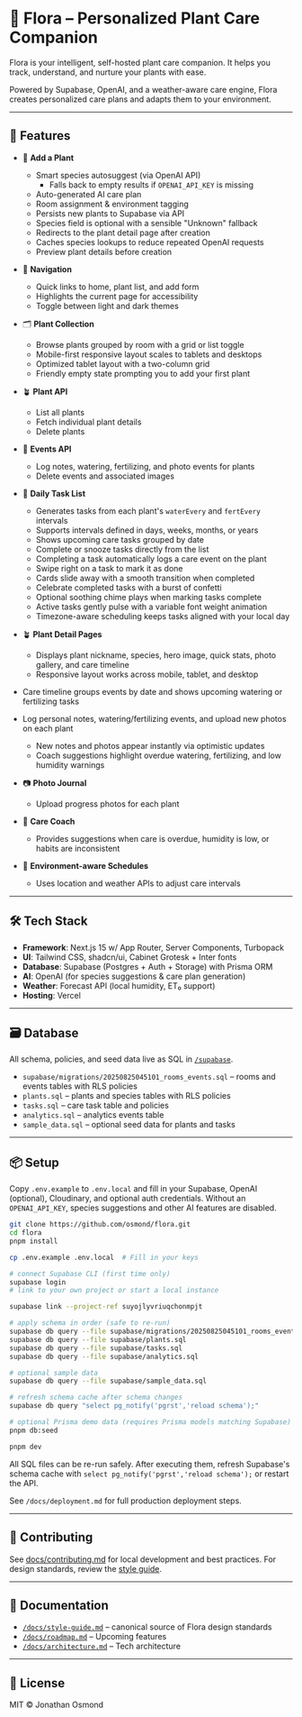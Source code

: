 # 🌿 Flora – Personalized Plant Care Companion

Flora is your intelligent, self-hosted plant care companion.
It helps you track, understand, and nurture your plants with ease.

Powered by Supabase, OpenAI, and a weather-aware care engine,
Flora creates personalized care plans and adapts them to your environment.

---

## 🚀 Features

- 🌱 **Add a Plant**
  - Smart species autosuggest (via OpenAI API)
    - Falls back to empty results if `OPENAI_API_KEY` is missing
  - Auto-generated AI care plan
  - Room assignment & environment tagging
  - Persists new plants to Supabase via API
  - Species field is optional with a sensible "Unknown" fallback
  - Redirects to the plant detail page after creation
  - Caches species lookups to reduce repeated OpenAI requests
  - Preview plant details before creation

- 🧭 **Navigation**
  - Quick links to home, plant list, and add form
  - Highlights the current page for accessibility
  - Toggle between light and dark themes

- 🗂️ **Plant Collection**
  - Browse plants grouped by room with a grid or list toggle
  - Mobile-first responsive layout scales to tablets and desktops
  - Optimized tablet layout with a two-column grid
  - Friendly empty state prompting you to add your first plant

- 🪴 **Plant API**
  - List all plants
  - Fetch individual plant details
  - Delete plants

- 📝 **Events API**
  - Log notes, watering, fertilizing, and photo events for plants
  - Delete events and associated images

- 📅 **Daily Task List**
  - Generates tasks from each plant's `waterEvery` and `fertEvery` intervals
  - Supports intervals defined in days, weeks, months, or years
  - Shows upcoming care tasks grouped by date
  - Complete or snooze tasks directly from the list
  - Completing a task automatically logs a care event on the plant
  - Swipe right on a task to mark it as done
  - Cards slide away with a smooth transition when completed
  - Celebrate completed tasks with a burst of confetti
  - Optional soothing chime plays when marking tasks complete
  - Active tasks gently pulse with a variable font weight animation
  - Timezone-aware scheduling keeps tasks aligned with your local day

- 🪴 **Plant Detail Pages**
  - Displays plant nickname, species, hero image, quick stats, photo gallery, and care timeline
  - Responsive layout works across mobile, tablet, and desktop
- Care timeline groups events by date and shows upcoming watering or fertilizing tasks
- Log personal notes, watering/fertilizing events, and upload new photos on each plant
  - New notes and photos appear instantly via optimistic updates
  - Coach suggestions highlight overdue watering, fertilizing, and low humidity warnings

- 📷 **Photo Journal**
  - Upload progress photos for each plant

- 🧠 **Care Coach**
  - Provides suggestions when care is overdue, humidity is low, or habits are inconsistent

- 📍 **Environment-aware Schedules**
  - Uses location and weather APIs to adjust care intervals

---

## 🛠️ Tech Stack

- **Framework**: Next.js 15 w/ App Router, Server Components, Turbopack
- **UI**: Tailwind CSS, shadcn/ui, Cabinet Grotesk + Inter fonts
- **Database**: Supabase (Postgres + Auth + Storage) with Prisma ORM
- **AI**: OpenAI (for species suggestions & care plan generation)
- **Weather**: Forecast API (local humidity, ET₀ support)
- **Hosting**: Vercel

---

## 🗃️ Database

All schema, policies, and seed data live as SQL in [`/supabase`](./supabase).

- `supabase/migrations/20250825045101_rooms_events.sql` – rooms and events tables with RLS policies
- `plants.sql` – plants and species tables with RLS policies
- `tasks.sql` – care task table and policies
- `analytics.sql` – analytics events table
- `sample_data.sql` – optional seed data for plants and tasks

---

## 📦 Setup

Copy `.env.example` to `.env.local` and fill in your Supabase, OpenAI (optional), Cloudinary, and optional auth credentials. Without an `OPENAI_API_KEY`, species suggestions and other AI features are disabled.

```bash
git clone https://github.com/osmond/flora.git
cd flora
pnpm install

cp .env.example .env.local  # Fill in your keys

# connect Supabase CLI (first time only)
supabase login
# link to your own project or start a local instance

supabase link --project-ref suyojlyvriuqchonmpjt

# apply schema in order (safe to re-run)
supabase db query --file supabase/migrations/20250825045101_rooms_events.sql
supabase db query --file supabase/plants.sql
supabase db query --file supabase/tasks.sql
supabase db query --file supabase/analytics.sql

# optional sample data
supabase db query --file supabase/sample_data.sql

# refresh schema cache after schema changes
supabase db query "select pg_notify('pgrst','reload schema');"

# optional Prisma demo data (requires Prisma models matching Supabase)
pnpm db:seed

pnpm dev
```

All SQL files can be re-run safely. After executing them, refresh Supabase's schema cache with `select pg_notify('pgrst','reload schema');` or restart the API.

See `/docs/deployment.md` for full production deployment steps.

---

## 🤝 Contributing

See [docs/contributing.md](./docs/contributing.md) for local development and best practices. For design standards, review the [style guide](./docs/style-guide.md).

---

## 📘 Documentation

- [`/docs/style-guide.md`](./docs/style-guide.md) – canonical source of Flora design standards
- [`/docs/roadmap.md`](./docs/roadmap.md) – Upcoming features
- [`/docs/architecture.md`](./docs/architecture.md) – Tech architecture

---

## 📄 License

MIT © Jonathan Osmond
